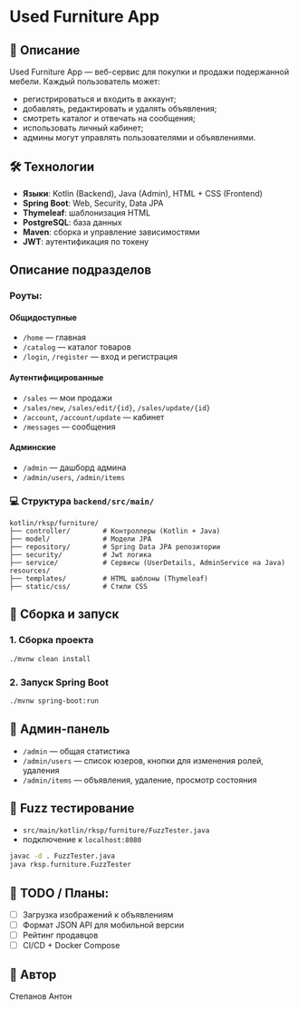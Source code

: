 ﻿# Used Furniture App

## 🔹 Описание

Used Furniture App — веб-сервис для покупки и продажи подержанной мебели. Каждый пользователь может:

* регистрироваться и входить в аккаунт;
* добавлять, редактировать и удалять объявления;
* смотреть каталог и отвечать на сообщения;
* использовать личный кабинет;
* админы могут управлять пользователями и объявлениями.

## 🛠️ Технологии

* **Языки**: Kotlin (Backend), Java (Admin), HTML + CSS (Frontend)
* **Spring Boot**: Web, Security, Data JPA
* **Thymeleaf**: шаблонизация HTML
* **PostgreSQL**: база данных
* **Maven**: сборка и управление зависимостями
* **JWT**: аутентификация по токену

## Описание подразделов

### Роуты:

#### Общидоступные

* `/home` — главная
* `/catalog` — каталог товаров
* `/login`, `/register` — вход и регистрация

#### Аутентифицированные

* `/sales` — мои продажи
* `/sales/new`, `/sales/edit/{id}`, `/sales/update/{id}`
* `/account`, `/account/update` — кабинет
* `/messages` — сообщения

#### Админские

* `/admin` — дашборд админа
* `/admin/users`, `/admin/items`

### 💻 Структура `backend/src/main/`

```
kotlin/rksp/furniture/
├── controller/        # Контроллеры (Kotlin + Java)
├── model/             # Модели JPA
├── repository/        # Spring Data JPA репозитории
├── security/          # Jwt логика
├── service/           # Сервисы (UserDetails, AdminService на Java)
resources/
├── templates/         # HTML шаблоны (Thymeleaf)
├── static/css/        # Стили CSS
```

## 🔧 Сборка и запуск

### 1. Сборка проекта

```bash
./mvnw clean install
```

### 2. Запуск Spring Boot

```bash
./mvnw spring-boot:run
```

## 📆 Админ-панель

* `/admin` — общая статистика
* `/admin/users` — список юзеров, кнопки для изменения ролей, удаления
* `/admin/items` — объявления, удаление, просмотр состояния

## 🔢 Fuzz тестирование

* `src/main/kotlin/rksp/furniture/FuzzTester.java`
* подключение к `localhost:8080`

```bash
javac -d . FuzzTester.java
java rksp.furniture.FuzzTester
```

## 📓 TODO / Планы:

* [ ] Загрузка изображений к объявлениям
* [ ] Формат JSON API для мобильной версии
* [ ] Рейтинг продавцов
* [ ] CI/CD + Docker Compose

## 👤 Автор

Степанов Антон